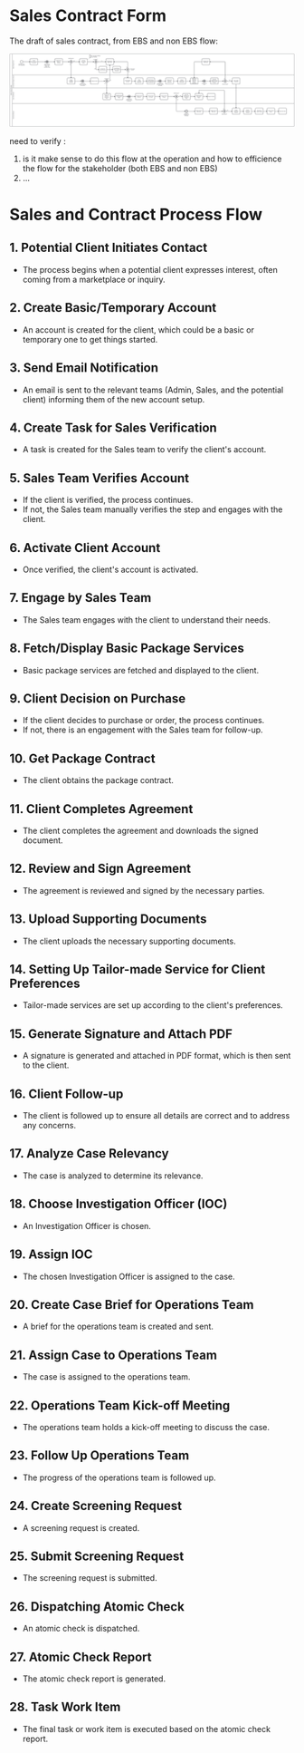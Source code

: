 # Sales Contract Form

The draft of sales contract, from EBS and non EBS flow:

![alt text](../../../../static/img/sales_contract.png)

need to verify :

1. is it make sense to do this flow at the operation and how to efficience the flow for the stakeholder (both EBS and non EBS)
2. ...

# Sales and Contract Process Flow

## 1. Potential Client Initiates Contact

- The process begins when a potential client expresses interest, often coming from a marketplace or inquiry.

## 2. Create Basic/Temporary Account

- An account is created for the client, which could be a basic or temporary one to get things started.

## 3. Send Email Notification

- An email is sent to the relevant teams (Admin, Sales, and the potential client) informing them of the new account setup.

## 4. Create Task for Sales Verification

- A task is created for the Sales team to verify the client's account.

## 5. Sales Team Verifies Account

- If the client is verified, the process continues.
- If not, the Sales team manually verifies the step and engages with the client.

## 6. Activate Client Account

- Once verified, the client's account is activated.

## 7. Engage by Sales Team

- The Sales team engages with the client to understand their needs.

## 8. Fetch/Display Basic Package Services

- Basic package services are fetched and displayed to the client.

## 9. Client Decision on Purchase

- If the client decides to purchase or order, the process continues.
- If not, there is an engagement with the Sales team for follow-up.

## 10. Get Package Contract

- The client obtains the package contract.

## 11. Client Completes Agreement

- The client completes the agreement and downloads the signed document.

## 12. Review and Sign Agreement

- The agreement is reviewed and signed by the necessary parties.

## 13. Upload Supporting Documents

- The client uploads the necessary supporting documents.

## 14. Setting Up Tailor-made Service for Client Preferences

- Tailor-made services are set up according to the client's preferences.

## 15. Generate Signature and Attach PDF

- A signature is generated and attached in PDF format, which is then sent to the client.

## 16. Client Follow-up

- The client is followed up to ensure all details are correct and to address any concerns.

## 17. Analyze Case Relevancy

- The case is analyzed to determine its relevance.

## 18. Choose Investigation Officer (IOC)

- An Investigation Officer is chosen.

## 19. Assign IOC

- The chosen Investigation Officer is assigned to the case.

## 20. Create Case Brief for Operations Team

- A brief for the operations team is created and sent.

## 21. Assign Case to Operations Team

- The case is assigned to the operations team.

## 22. Operations Team Kick-off Meeting

- The operations team holds a kick-off meeting to discuss the case.

## 23. Follow Up Operations Team

- The progress of the operations team is followed up.

## 24. Create Screening Request

- A screening request is created.

## 25. Submit Screening Request

- The screening request is submitted.

## 26. Dispatching Atomic Check

- An atomic check is dispatched.

## 27. Atomic Check Report

- The atomic check report is generated.

## 28. Task Work Item

- The final task or work item is executed based on the atomic check report.
